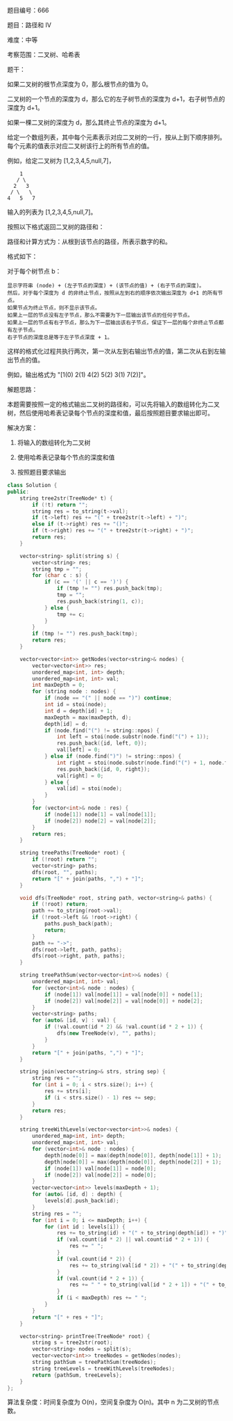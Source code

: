 题目编号：666

题目：路径和 IV

难度：中等

考察范围：二叉树、哈希表

题干：

如果二叉树的根节点深度为 0，那么根节点的值为 0。

二叉树的一个节点的深度为 d，那么它的左子树节点的深度为 d+1，右子树节点的深度为 d+1。

如果一棵二叉树的深度为 d，那么其终止节点的深度为 d+1。

给定一个数组列表，其中每个元素表示对应二叉树的一行，按从上到下顺序排列。每个元素的值表示对应二叉树该行上的所有节点的值。

例如，给定二叉树为 [1,2,3,4,5,null,7]，

        1
       / \
      2   3
     / \   \
    4   5   7

输入的列表为 [1,2,3,4,5,null,7]。

按照以下格式返回二叉树的路径和：

路径和计算方式为：从根到该节点的路径，所表示数字的和。

格式如下：

对于每个树节点 b：

    显示字符串 (node) + (左子节点的深度) + (该节点的值) + (右子节点的深度)。
    然后，对于每个深度为 d 的非终止节点，按照从左到右的顺序依次输出深度为 d+1 的所有节点。
    如果节点为终止节点，则不显示该节点。
    如果上一层的节点没有左子节点，那么不需要为下一层输出该节点的任何子节点。
    如果上一层的节点有右子节点，那么为下一层输出该右子节点，保证下一层的每个非终止节点都有左子节点。
    右子节点的深度总是等于左子节点深度 + 1。

这样的格式化过程共执行两次，第一次从左到右输出节点的值，第二次从右到左输出节点的值。

例如，输出格式为 "[1(0) 2(1) 4(2) 5(2) 3(1) 7(2)]"。

解题思路：

本题需要按照一定的格式输出二叉树的路径和，可以先将输入的数组转化为二叉树，然后使用哈希表记录每个节点的深度和值，最后按照题目要求输出即可。

解决方案：

1. 将输入的数组转化为二叉树

2. 使用哈希表记录每个节点的深度和值

3. 按照题目要求输出

```cpp
class Solution {
public:
    string tree2str(TreeNode* t) {
        if (!t) return "";
        string res = to_string(t->val);
        if (t->left) res += "(" + tree2str(t->left) + ")";
        else if (t->right) res += "()";
        if (t->right) res += "(" + tree2str(t->right) + ")";
        return res;
    }

    vector<string> split(string s) {
        vector<string> res;
        string tmp = "";
        for (char c : s) {
            if (c == '(' || c == ')') {
                if (tmp != "") res.push_back(tmp);
                tmp = "";
                res.push_back(string(1, c));
            } else {
                tmp += c;
            }
        }
        if (tmp != "") res.push_back(tmp);
        return res;
    }

    vector<vector<int>> getNodes(vector<string>& nodes) {
        vector<vector<int>> res;
        unordered_map<int, int> depth;
        unordered_map<int, int> val;
        int maxDepth = 0;
        for (string node : nodes) {
            if (node == "(" || node == ")") continue;
            int id = stoi(node);
            int d = depth[id] + 1;
            maxDepth = max(maxDepth, d);
            depth[id] = d;
            if (node.find("(") != string::npos) {
                int left = stoi(node.substr(node.find("(") + 1));
                res.push_back({id, left, 0});
                val[left] = 0;
            } else if (node.find(")") != string::npos) {
                int right = stoi(node.substr(node.find("(") + 1, node.find(")") - node.find("(") - 1));
                res.push_back({id, 0, right});
                val[right] = 0;
            } else {
                val[id] = stoi(node);
            }
        }
        for (vector<int>& node : res) {
            if (node[1]) node[1] = val[node[1]];
            if (node[2]) node[2] = val[node[2]];
        }
        return res;
    }

    string treePaths(TreeNode* root) {
        if (!root) return "";
        vector<string> paths;
        dfs(root, "", paths);
        return "[" + join(paths, ",") + "]";
    }

    void dfs(TreeNode* root, string path, vector<string>& paths) {
        if (!root) return;
        path += to_string(root->val);
        if (!root->left && !root->right) {
            paths.push_back(path);
            return;
        }
        path += "->";
        dfs(root->left, path, paths);
        dfs(root->right, path, paths);
    }

    string treePathSum(vector<vector<int>>& nodes) {
        unordered_map<int, int> val;
        for (vector<int>& node : nodes) {
            if (node[1]) val[node[1]] = val[node[0]] + node[1];
            if (node[2]) val[node[2]] = val[node[0]] + node[2];
        }
        vector<string> paths;
        for (auto& [id, v] : val) {
            if (!val.count(id * 2) && !val.count(id * 2 + 1)) {
                dfs(new TreeNode(v), "", paths);
            }
        }
        return "[" + join(paths, ",") + "]";
    }

    string join(vector<string>& strs, string sep) {
        string res = "";
        for (int i = 0; i < strs.size(); i++) {
            res += strs[i];
            if (i < strs.size() - 1) res += sep;
        }
        return res;
    }

    string treeWithLevels(vector<vector<int>>& nodes) {
        unordered_map<int, int> depth;
        unordered_map<int, int> val;
        for (vector<int>& node : nodes) {
            depth[node[0]] = max(depth[node[0]], depth[node[1]] + 1);
            depth[node[0]] = max(depth[node[0]], depth[node[2]] + 1);
            if (node[1]) val[node[1]] = node[0];
            if (node[2]) val[node[2]] = node[0];
        }
        vector<vector<int>> levels(maxDepth + 1);
        for (auto& [id, d] : depth) {
            levels[d].push_back(id);
        }
        string res = "";
        for (int i = 0; i <= maxDepth; i++) {
            for (int id : levels[i]) {
                res += to_string(id) + "(" + to_string(depth[id]) + ")";
                if (val.count(id * 2) || val.count(id * 2 + 1)) {
                    res += " ";
                }
                if (val.count(id * 2)) {
                    res += to_string(val[id * 2]) + "(" + to_string(depth[val[id * 2]]) + ")";
                }
                if (val.count(id * 2 + 1)) {
                    res += " " + to_string(val[id * 2 + 1]) + "(" + to_string(depth[val[id * 2 + 1]]) + ")";
                }
                if (i < maxDepth) res += " ";
            }
        }
        return "[" + res + "]";
    }

    vector<string> printTree(TreeNode* root) {
        string s = tree2str(root);
        vector<string> nodes = split(s);
        vector<vector<int>> treeNodes = getNodes(nodes);
        string pathSum = treePathSum(treeNodes);
        string treeLevels = treeWithLevels(treeNodes);
        return {pathSum, treeLevels};
    }
};
```

算法复杂度：时间复杂度为 O(n)，空间复杂度为 O(n)。其中 n 为二叉树的节点数。